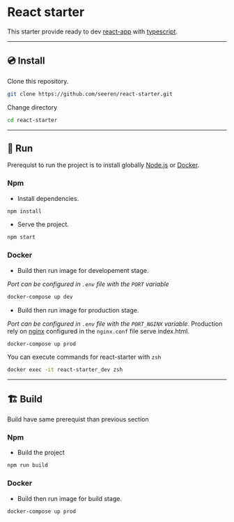 # React starter

This starter provide ready to dev [react-app](https://create-react-app.dev/) with [typescript](https://www.typescriptlang.org/).

* * *

## 💿 Install

Clone this repository.

```bash
git clone https://github.com/seeren/react-starter.git
```

Change directory

```bash
cd react-starter
```

* * *

## 🚀 Run

Prerequist to run the project is to install globally [Node.js](https://nodejs.org/en/) or [Docker](https://www.docker.com/).

### Npm

-   Install dependencies.

```bash
npm install
```

-   Serve the project.

```bash
npm start
```

### Docker

-   Build then run image for developement stage.

_Port can be configured in `.env` file with the `PORT` variable_

```bash
docker-compose up dev
```

-   Build then run image for production stage.

_Port can be configured in `.env` file with the `PORT_NGINX` variable_. Production rely on [nginx](https://www.nginx.com/) configured in the `nginx.conf` file serve index.html.

```bash
docker-compose up prod
```

You can execute commands for react-starter with `zsh`

```bash
docker exec -it react-starter_dev zsh
```

* * *

## 🏗️ Build

Build have same prerequist than previous section

### Npm

-   Build the project

```bash
npm run build
```

### Docker

-   Build then run image for build stage.

```bash
docker-compose up prod
```
